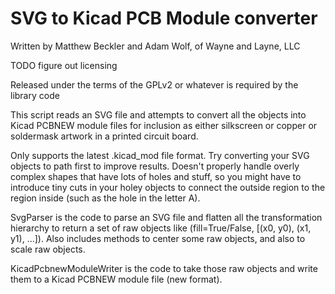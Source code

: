 SVG to Kicad PCB Module converter
=================================

Written by Matthew Beckler and Adam Wolf, of Wayne and Layne, LLC

TODO figure out licensing

Released under the terms of the GPLv2 or whatever is required by the library code

This script reads an SVG file and attempts to convert all the objects into
Kicad PCBNEW module files for inclusion as either silkscreen or copper or
soldermask artwork in a printed circuit board.

Only supports the latest .kicad_mod file format.
Try converting your SVG objects to path first to improve results.
Doesn't properly handle overly complex shapes that have lots of holes and stuff,
so you might have to introduce tiny cuts in your holey objects to connect the
outside region to the region inside (such as the hole in the letter A).

SvgParser is the code to parse an SVG file and flatten all the transformation
hierarchy to return a set of raw objects like (fill=True/False, [(x0, y0), (x1, y1), ...]).
Also includes methods to center some raw objects, and also to scale raw objects.

KicadPcbnewModuleWriter is the code to take those raw objects and write them
to a Kicad PCBNEW module file (new format).

